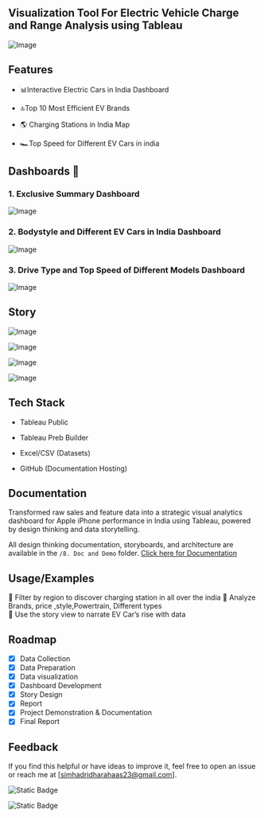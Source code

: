 ## Visualization Tool For Electric Vehicle Charge and Range Analysis using Tableau

![Image](https://github.com/user-attachments/assets/d29d119f-f108-4232-a003-bcb747f4d6ef)


## Features

- 📊Interactive Electric Cars in India Dashboard

- 🔝Top 10 Most Efficient EV Brands

- 🌎 Charging Stations in India Map

- 🏎️Top Speed for Different EV Cars in india 




## Dashboards 📸

### 1. Exclusive Summary Dashboard 
![Image](https://github.com/user-attachments/assets/5c836fa4-2a8a-4e4a-b3c4-a59307c9f530)

### 2. Bodystyle and Different EV Cars in India Dashboard
![Image](https://github.com/user-attachments/assets/74310d24-4a16-460b-ac53-bb86414efe90)

### 3. Drive Type and Top Speed of Different Models Dashboard
![Image](https://github.com/user-attachments/assets/9375251e-7938-47a7-b9bc-7e9529e413a7)

## Story

![Image](https://github.com/user-attachments/assets/bbe5b458-a682-4e57-b135-75a2fcf85316)

![Image](https://github.com/user-attachments/assets/bca7d222-1f9a-4e18-b53d-08648398de83)

![Image](https://github.com/user-attachments/assets/df45c8de-d634-4238-89ef-2b8acf86be08)

![Image](https://github.com/user-attachments/assets/a2383bd6-23fb-40ef-b814-6cc9eee516b4)


## Tech Stack
  - Tableau Public

  - Tableau Preb Builder

  - Excel/CSV (Datasets)

  - GitHub (Documentation Hosting)

## Documentation

Transformed raw sales and feature data into a strategic visual analytics dashboard for Apple iPhone performance in India using Tableau, powered by design thinking and data storytelling.

All design thinking documentation, storyboards, and architecture are available in the `/8. Doc and Demo` folder.
[ Click here for Documentation](https://drive.google.com/file/d/15AN1bvYyUA-HEF-wuXahXbG53zrtS0wa/view?usp=drive_link)

## Usage/Examples
📌 Filter by region to discover charging station in all over the india
📌 Analyze Brands, price ,style,Powertrain, Different types   
📌 Use the story view to narrate EV Car’s rise with data  


## Roadmap
- [x] Data Collection  
- [x] Data Preparation
- [x] Data visualization 
- [x] Dashboard Development  
- [x] Story Design  
- [x] Report
- [x] Project Demonstration & Documentation
- [x] Final Report

## Feedback

If you find this helpful or have ideas to improve it, feel free to open an issue or reach me at [simhadridharahaas23@gmail.com].


![Static Badge](https://img.shields.io/badge/Tableau-1c0c6f?style=plastic) 



![Static Badge](https://img.shields.io/badge/Data_Analysis-360421?style=plastic)



